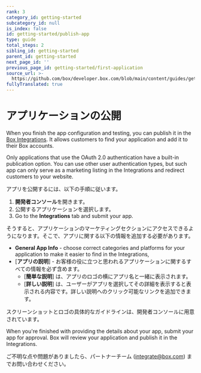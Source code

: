 ```yaml
---
rank: 3
category_id: getting-started
subcategory_id: null
is_index: false
id: getting-started/publish-app
type: guide
total_steps: 2
sibling_id: getting-started
parent_id: getting-started
next_page_id: ''
previous_page_id: getting-started/first-application
source_url: >-
  https://github.com/box/developer.box.com/blob/main/content/guides/getting-started/publish-app.md
fullyTranslated: true
---
```

# アプリケーションの公開

When you finish the app configuration and testing, you can publish it in the [Box Integrations][integrations]. It allows customers to find your application and add it to their Box accounts.

<Message type="warning">

Only applications that use the OAuth 2.0 authentication have a built-in publication option. You can use other user authentication types, but such app can only serve as a marketing listing in the Integrations and redirect customers to your website.

</Message>

アプリを公開するには、以下の手順に従います。

1. **開発者コンソール**を開きます。
2. 公開するアプリケーションを選択します。
3. Go to the **Integrations** tab and submit your app.

そうすると、アプリケーションのマーケティングセクションにアクセスできるようになります。そこで、アプリに関する以下の情報を追加する必要があります。

* **General App Info** - choose correct categories and platforms for your application to make it easier to find in the Integrations,
* \[**アプリの説明**] - お客様の役に立つと思われるアプリケーションに関するすべての情報を必ず含めます。
  * \[**簡単な説明**] は、アプリのロゴの横にアプリ名と一緒に表示されます。
  * \[**詳しい説明**] は、ユーザーがアプリを選択してその詳細を表示すると表示される内容です。詳しい説明へのクリック可能なリンクを追加できます。

<Message type="notice">

スクリーンショットとロゴの具体的なガイドラインは、開発者コンソールに用意されています。

</Message>

When you're finished with providing the details about your app, submit your app for approval. Box will review your application and publish it in the Integrations.

ご不明な点や問題がありましたら、パートナーチーム ([integrate@box.com](mailto:integrate@box.com)) までお問い合わせください。

[integrations]: https://cloud.app.box.com/integrations
